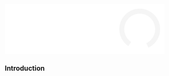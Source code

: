<div align="center">

<img src="../images/White%20logo.png#gh-dark-mode-only" alt="logo" width="600" />

</div>

## Introduction
